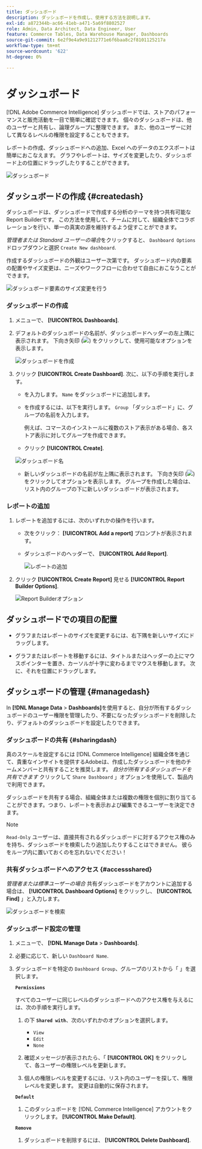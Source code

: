 ```yaml
---
title: ダッシュボード
description: ダッシュボードを作成し、使用する方法を説明します。
exl-id: a872344b-ac66-41eb-a471-5a69f8802527
role: Admin, Data Architect, Data Engineer, User
feature: Commerce Tables, Data Warehouse Manager, Dashboards
source-git-commit: 6e2f9e4a9e91212771e6f6baa8c2f8101125217a
workflow-type: tm+mt
source-wordcount: '622'
ht-degree: 0%

---
```


# ダッシュボード

[!DNL Adobe Commerce Intelligence] ダッシュボードでは、ストアのパフォーマンスと販売活動を一目で簡単に確認できます。 個々のダッシュボードは、他のユーザーと共有し、論理グループに整理できます。 また、他のユーザーに対して異なるレベルの権限を設定することもできます。

レポートの作成、ダッシュボードへの追加、Excel へのデータのエクスポートは簡単におこなえます。 グラフやレポートは、サイズを変更したり、ダッシュボード上の位置にドラッグしたりすることができます。

![ダッシュボード](../../assets/magento-bi-report-builder-revenue-by-products-formula-report-holiday-sales-dashboard.png)

## ダッシュボードの作成 {#createdash}

ダッシュボードは、ダッシュボードで作成する分析のテーマを持つ共有可能なReport Builderです。 この方法を使用して、チームに対して、組織全体でコラボレーションを行い、単一の真実の源を維持するよう促すことができます。

*管理者または Standard ユーザーの場合*&#x200B;をクリックすると、 `Dashboard Options` ドロップダウンと選択 `Create New dashboard`.

作成するダッシュボードの外観はユーザー次第です。 ダッシュボード内の要素の配置やサイズ変更は、ニーズやワークフローに合わせて自由におこなうことができます。

![ダッシュボード要素のサイズ変更を行う](../../assets/arrange_resize_dashboard_element.gif)

### ダッシュボードの作成

1. メニューで、 **[!UICONTROL Dashboards]**.

1. デフォルトのダッシュボードの名前が、ダッシュボードヘッダーの左上隅に表示されます。 下向き矢印 (![](../../assets/magento-bi-btn-down.png)) をクリックして、使用可能なオプションを表示します。

   ![ダッシュボードを作成](../../assets/magento-bi-dashboard-create.png)

1. クリック **[!UICONTROL Create Dashboard]**. 次に、以下の手順を実行します。

   * を入力します。 `Name` をダッシュボードに追加します。

   * を作成するには、以下を実行します。 `Group` 「ダッシュボード」に、グループの名前を入力します。

     例えば、コマースのインストールに複数のストア表示がある場合、各ストア表示に対してグループを作成できます。

   * クリック **[!UICONTROL Create]**.

   ![ダッシュボード名](../../assets/magento-bi-dashboard-create-name.png)

   * 新しいダッシュボードの名前が左上隅に表示されます。 下向き矢印 (![](../../assets/magento-bi-btn-down.png)) をクリックしてオプションを表示します。 グループを作成した場合は、リスト内のグループの下に新しいダッシュボードが表示されます。

### レポートの追加

1. レポートを追加するには、次のいずれかの操作を行います。

   * 次をクリック： **[!UICONTROL Add a report]** プロンプトが表示されます。

   * ダッシュボードのヘッダーで、 **[!UICONTROL Add Report]**.

     ![レポートの追加](../../assets/magento-bi-dashboard-create-add-report.png)

1. クリック **[!UICONTROL Create Report]** 見せる **[!UICONTROL Report Builder Options]**.

   ![Report Builderオプション](../../assets/magento-bi-report-builder.png)

## ダッシュボードでの項目の配置

* グラフまたはレポートのサイズを変更するには、右下隅を新しいサイズにドラッグします。

* グラフまたはレポートを移動するには、タイトルまたはヘッダーの上にマウスポインターを置き、カーソルが十字に変わるまでマウスを移動します。 次に、それを位置にドラッグします。

## ダッシュボードの管理 {#managedash}

In **[!DNL Manage Data** > **Dashboards]**&#x200B;を使用すると、自分が所有するダッシュボードのユーザー権限を管理したり、不要になったダッシュボードを削除したり、デフォルトのダッシュボードを設定したりできます。

### ダッシュボードの共有 {#sharingdash}

真のスケールを設定するには [!DNL Commerce Intelligence] 組織全体を通じて、貴重なインサイトを提供するAdobeは、作成したダッシュボードを他のチームメンバーと共有することを推奨します。 *自分が所有するダッシュボードを共有できます* クリックして `Share Dashboard` 」オプションを使用して、製品内で利用できます。

ダッシュボードを共有する場合、組織全体または複数の権限を個別に割り当てることができます。つまり、レポートを表示および編集できるユーザーを決定できます。

>[!NOTE]
>
>`Read-Only` ユーザーは、直接共有されるダッシュボードに対するアクセス権のみを持ち、ダッシュボードを検索したり追加したりすることはできません。 彼らをループ内に置いておくのを忘れないでください！

### 共有ダッシュボードへのアクセス {#accessshared}

*管理者または標準ユーザーの場合* 共有ダッシュボードをアカウントに追加する場合は、 **[!UICONTROL Dashboard Options]** をクリックし、 **[!UICONTROL Find]** 」と入力します。

![ダッシュボードを検索](../../assets/find_dashboard.png)<!--{: width="1000" height="535"}-->

### ダッシュボード設定の管理

1. メニューで、 **[!DNL Manage Data** > **Dashboards]**.

1. 必要に応じて、新しい `Dashboard Name`.

1. ダッシュボードを特定の `Dashboard Group`、グループのリストから「 」を選択します。

   **`Permissions`**

   すべてのユーザーに同じレベルのダッシュボードへのアクセス権を与えるには、次の手順を実行します。

   1. の下 **`Shared with`**、次のいずれかのオプションを選択します。

      * `View`
      * `Edit`
      * `None`

   1. 確認メッセージが表示されたら、「 **[!UICONTROL OK]** をクリックして、各ユーザーの権限レベルを更新します。

   1. 個人の権限レベルを変更するには、リスト内のユーザーを探して、権限レベルを変更します。 変更は自動的に保存されます。

   **`Default`**

   1. このダッシュボードを [!DNL Commerce Intelligence] アカウントをクリックします。 **[!UICONTROL Make Default]**.

   **`Remove`**

   1. ダッシュボードを削除するには、 **[!UICONTROL Delete Dashboard]**.
